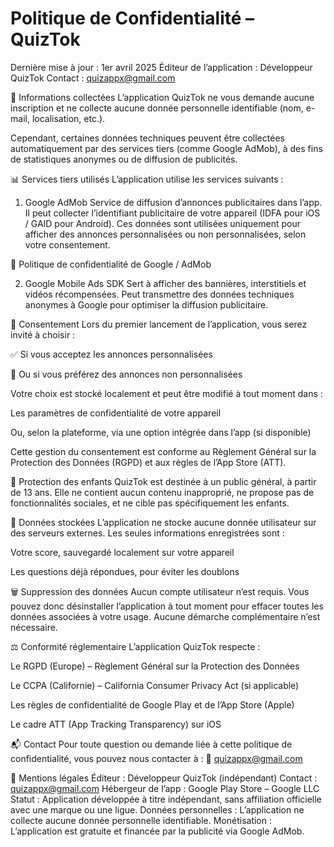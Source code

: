 # Politique de Confidentialité – QuizTok

Dernière mise à jour : 1er avril 2025
Éditeur de l’application : Développeur QuizTok
Contact : quizappx@gmail.com

📱 Informations collectées
L’application QuizTok ne vous demande aucune inscription et ne collecte aucune donnée personnelle identifiable (nom, e-mail, localisation, etc.).

Cependant, certaines données techniques peuvent être collectées automatiquement par des services tiers (comme Google AdMob), à des fins de statistiques anonymes ou de diffusion de publicités.

📊 Services tiers utilisés
L’application utilise les services suivants :

1. Google AdMob
Service de diffusion d’annonces publicitaires dans l’app.
Il peut collecter l’identifiant publicitaire de votre appareil (IDFA pour iOS / GAID pour Android).
Ces données sont utilisées uniquement pour afficher des annonces personnalisées ou non personnalisées, selon votre consentement.

🔗 Politique de confidentialité de Google / AdMob

2. Google Mobile Ads SDK
Sert à afficher des bannières, interstitiels et vidéos récompensées.
Peut transmettre des données techniques anonymes à Google pour optimiser la diffusion publicitaire.

🔐 Consentement
Lors du premier lancement de l’application, vous serez invité à choisir :

✅ Si vous acceptez les annonces personnalisées

🚫 Ou si vous préférez des annonces non personnalisées

Votre choix est stocké localement et peut être modifié à tout moment dans :

Les paramètres de confidentialité de votre appareil

Ou, selon la plateforme, via une option intégrée dans l’app (si disponible)

Cette gestion du consentement est conforme au Règlement Général sur la Protection des Données (RGPD) et aux règles de l’App Store (ATT).

🧒 Protection des enfants
QuizTok est destinée à un public général, à partir de 13 ans.
Elle ne contient aucun contenu inapproprié, ne propose pas de fonctionnalités sociales, et ne cible pas spécifiquement les enfants.

💾 Données stockées
L’application ne stocke aucune donnée utilisateur sur des serveurs externes.
Les seules informations enregistrées sont :

Votre score, sauvegardé localement sur votre appareil

Les questions déjà répondues, pour éviter les doublons

🗑 Suppression des données
Aucun compte utilisateur n’est requis.
Vous pouvez donc désinstaller l’application à tout moment pour effacer toutes les données associées à votre usage.
Aucune démarche complémentaire n’est nécessaire.

⚖️ Conformité réglementaire
L’application QuizTok respecte :

Le RGPD (Europe) – Règlement Général sur la Protection des Données

Le CCPA (Californie) – California Consumer Privacy Act (si applicable)

Les règles de confidentialité de Google Play et de l’App Store (Apple)

Le cadre ATT (App Tracking Transparency) sur iOS

📬 Contact
Pour toute question ou demande liée à cette politique de confidentialité, vous pouvez nous contacter à :
📧 quizappx@gmail.com

📘 Mentions légales
Éditeur : Développeur QuizTok (indépendant)
Contact : quizappx@gmail.com
Hébergeur de l’app : Google Play Store – Google LLC
Statut : Application développée à titre indépendant, sans affiliation officielle avec une marque ou une ligue.
Données personnelles : L’application ne collecte aucune donnée personnelle identifiable.
Monétisation : L’application est gratuite et financée par la publicité via Google AdMob.
